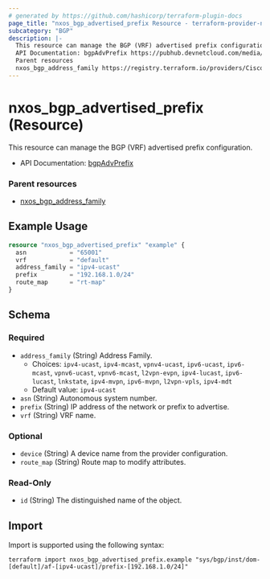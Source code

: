 ```yaml
---
# generated by https://github.com/hashicorp/terraform-plugin-docs
page_title: "nxos_bgp_advertised_prefix Resource - terraform-provider-nxos"
subcategory: "BGP"
description: |-
  This resource can manage the BGP (VRF) advertised prefix configuration.
  API Documentation: bgpAdvPrefix https://pubhub.devnetcloud.com/media/dme-docs-10-2-2/docs/Routing%20and%20Forwarding/bgp:AdvPrefix/
  Parent resources
  nxos_bgp_address_family https://registry.terraform.io/providers/CiscoDevNet/nxos/latest/docs/resources/bgp_address_family
---
```


# nxos_bgp_advertised_prefix (Resource)

This resource can manage the BGP (VRF) advertised prefix configuration.

- API Documentation: [bgpAdvPrefix](https://pubhub.devnetcloud.com/media/dme-docs-10-2-2/docs/Routing%20and%20Forwarding/bgp:AdvPrefix/)

### Parent resources

- [nxos_bgp_address_family](https://registry.terraform.io/providers/CiscoDevNet/nxos/latest/docs/resources/bgp_address_family)

## Example Usage

```terraform
resource "nxos_bgp_advertised_prefix" "example" {
  asn            = "65001"
  vrf            = "default"
  address_family = "ipv4-ucast"
  prefix         = "192.168.1.0/24"
  route_map      = "rt-map"
}
```

<!-- schema generated by tfplugindocs -->
## Schema

### Required

- `address_family` (String) Address Family.
  - Choices: `ipv4-ucast`, `ipv4-mcast`, `vpnv4-ucast`, `ipv6-ucast`, `ipv6-mcast`, `vpnv6-ucast`, `vpnv6-mcast`, `l2vpn-evpn`, `ipv4-lucast`, `ipv6-lucast`, `lnkstate`, `ipv4-mvpn`, `ipv6-mvpn`, `l2vpn-vpls`, `ipv4-mdt`
  - Default value: `ipv4-ucast`
- `asn` (String) Autonomous system number.
- `prefix` (String) IP address of the network or prefix to advertise.
- `vrf` (String) VRF name.

### Optional

- `device` (String) A device name from the provider configuration.
- `route_map` (String) Route map to modify attributes.

### Read-Only

- `id` (String) The distinguished name of the object.

## Import

Import is supported using the following syntax:

```shell
terraform import nxos_bgp_advertised_prefix.example "sys/bgp/inst/dom-[default]/af-[ipv4-ucast]/prefix-[192.168.1.0/24]"
```
